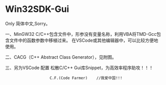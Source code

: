 # Win32SDK-Gui
Only 简体中文,Sorry。

一、MinGW32 C/C++包含文件中，形参没有变量名称，利用VBA将TMD-Gcc包含文件中的函数参数中移植过来。
在VSCode或其他编辑器中，可以比较方便地使用。   

二、CACG（C++ Abstract Class Generator），见附图。

三、另为VSCode 配置 松散C/C++ Gui库Snippet，为高效率程序助攻！！！

                        
                        C.F.(Code Farmer)    //我爱中国!!!  
